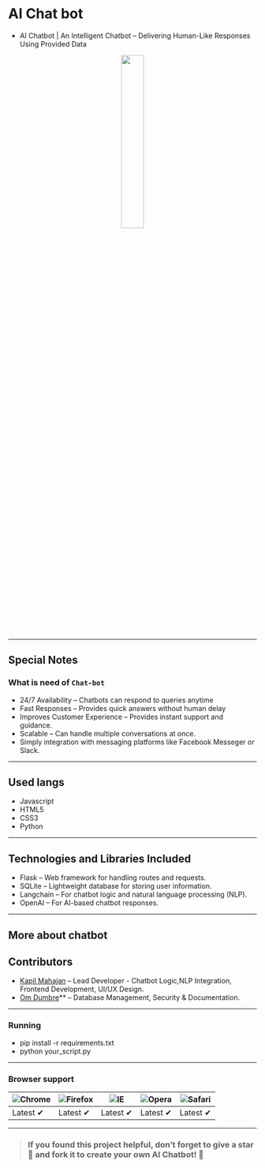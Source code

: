 # AI Chat bot
- AI Chatbot | An Intelligent Chatbot – Delivering Human-Like Responses Using Provided Data
<p align="center">
  <img src="/images/standing.png" height="30%" width="30%">
</p>

---
## Special Notes
### What is need of  `Chat-bot`
- 24/7 Availability – Chatbots can respond to queries anytime
- Fast Responses – Provides quick answers without human delay
- Improves Customer Experience – Provides instant support and guidance.
- Scalable – Can handle multiple conversations at once.
- Simply integration with messaging platforms like Facebook Messeger or Slack.
---
## Used langs
- Javascript
- HTML5
- CSS3
- Python
---

## Technologies and Libraries Included
- Flask – Web framework for handling routes and requests.
- SQLite – Lightweight database for storing user information.
- Langchain – For chatbot logic and natural language processing (NLP).
- OpenAI – For AI-based chatbot responses.
---

## More about chatbot
## Contributors
- [Kapil Mahajan](https://github.com/mahajankapil) – Lead Developer - Chatbot Logic,NLP Integration, Frontend Development, UI/UX Design.  
- [Om Dumbre](https://github.com/mahajankapil)** – Database Management, Security & Documentation. 


-----------



### Running
- pip install -r requirements.txt
- python your_script.py
---

### Browser support
![Chrome](https://raw.githubusercontent.com/alrra/browser-logos/master/src/chrome/chrome_48x48.png) | ![Firefox](https://raw.githubusercontent.com/alrra/browser-logos/master/src/firefox/firefox_48x48.png) | ![IE](https://raw.githubusercontent.com/alrra/browser-logos/master/src/edge/edge_48x48.png) | ![Opera](https://raw.githubusercontent.com/alrra/browser-logos/master/src/opera/opera_48x48.png) | ![Safari](https://raw.githubusercontent.com/alrra/browser-logos/master/src/safari/safari_48x48.png)
--- | --- | --- | --- | --- |
Latest ✔ | Latest ✔ | Latest ✔ | Latest ✔ | Latest ✔ |
---
> ### If you found this project helpful, don’t forget to give a star 🌟 and fork it to create your own AI Chatbot! 🤖
